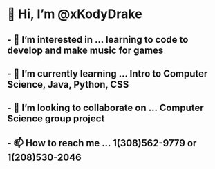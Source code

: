 # 👋 Hi, I’m @xKodyDrake
## - 👀 I’m interested in ... learning to code to develop and make music for games
## - 🌱 I’m currently learning ... Intro to Computer Science, Java, Python, CSS
## - 💞️ I’m looking to collaborate on ... Computer Science group project
## - 📫 How to reach me ... 1(308)562-9779 or 1(208)530-2046
  
<!---
xKodyDrake/xKodyDrake is a ✨ special ✨ repository because its `README.md` (this file) appears on your GitHub profile.
You can click the Preview link to take a look at your changes.
--->
